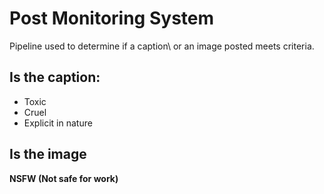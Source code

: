 <h1>Post Monitoring System</h1>
Pipeline used to determine if a caption\ or an image posted meets criteria.<br/>
<h2>Is the caption:</h2>
<ul>
<li>Toxic</li>
<li>Cruel</li>
<li>Explicit in nature</li>
</ul>
<h2>Is the image</h2>
<b>NSFW (Not safe for work)</b>
